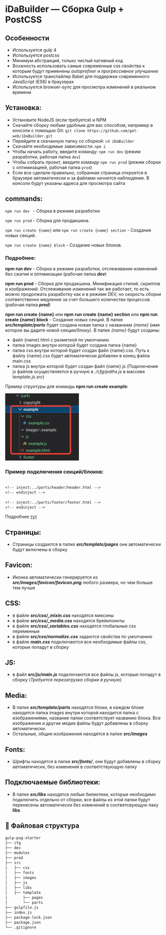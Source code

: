 # iDaBuilder — Сборка Gulp + PostCSS

## Особенности

- Используется gulp 4
- Используется postcss
- Минимум абстракций, только чистый нативный код
- Возжность использовать самые современные css свойства к которым будут
  применены _autoprefixer_ и _прогрессивное улучшение_
- Используется транспайлер Babel для поддержки современного JavaScript (ES6) в
  браузерах
- Используется browser-sync для просмотра изменений в реальном времени

## Установка:

- Установите NodeJS (если требуется) и NPM
- Скачайте сборку любым удобным для вас способом, например в консоли с помощью
  Git: `git clone https://github.com/get-web/iDaBuilder.git`
- Перейдите в скачанную папку со сборкой: `cd iDaBuilder`
- Скачайте необходимые зависимости: `npm i`
- Чтобы начать работу, введите команду: `npm run dev` (режим разработки, рабочая
  папка `dev`)
- Чтобы собрать проект, введите команду `npm run prod` (режим сборки c
  оптимизацией, рабочая папка `prod`)
- Если все сделали правильно, собранная страница откроется в браузере
  автоматически и за файлами начнется наблюдение. В консоли будут указаны адреса
  для просмотра сайта

## commands:

`npm run dev ` - Сборка в режиме разработки

`npm run prod` - Сборка для продакшена.

`npm run create {name}` или `npm run create {name} section` - Создание новых
секций.

`npm run create {name} block` - Создание новых блоков.

### Подробнее:

**npm run dev** - Сборка в режиме разработки, отслеживание изменений без сжатия
и оптимизации (рабочая папка **_dev_**)

**npm run prod** - Сборка для продакшена. Минификация стилей, скриптов и
изображений. Отслеживание изменений так же работает, то есть можно продолжать
разработку как и в режиме DEV, но скорость сборки соответственно медленне за
счет большего количества процессов. (рабочая папка **_prod_**)

**npm run create {name}** или **npm run create {name} section** или **npm run
create {name} block** - Создание новых секций. В папке **_src/template/parts_**
будет создана новая папка с названием _{name}_ (имя которое вы дадите новой
секции/блоку). В папке _{name}_ будут созданы:

- файл {name}.html с разметкой по умолчанию
- папка images внутри которой будет создана папка {name}
- папка css внутри которой будет создан файл {name}.css. Путь к файлу {name}.css
  будет автоматически добавлен в конец файла main.css
- папка js внутри которой будет создан файл {name}.js (Подключение js файлов
  осуществляется в ручную в _./cfg/paths.js_ в массиве _template.js.src_)

Пример структуры для команды **npm run create example**:

![](https://raw.githubusercontent.com/get-web/Examples/main/other/gulp-builder.jpg)

### Пример подключения секций/блоков:

```

<!-- inject:../parts/header/header.html -->
<!-- endinject -->

<!-- inject:../parts/footer/footer.html -->
<!-- endinject -->
```

Подробнее [тут](https://www.npmjs.com/package/gulp-inject)

## Страницы:

- Страницы создаются в папке **_src/template/pages_** они автоматически будут
  включены в сборку

## Favicon:

- Иконка автоматически генерируется из **_src/images/favicon/favicon.png_**
  любого размера, но чем больше тем лучше

## CSS:

- в файле **_src/css/\_mixin.css_** находятся миксины
- в файле **_src/css/\_media.css_** находятся брейкпоинты
- в файле **_src/css/\_variables.css_** находятся глобальные css переменные
- в файле **_src/css/normalize.css_** задаются свойства по умолчанию
- в файле **_main.css_** подключаются все необходимые файлы css, которые попадут
  в сборку

## JS:

- в файл **_src/js/main.js_** подключаются все файлы js, которые попадут в
  сборку (_Требуется перезагрузка сборки в ручную_)

## Media:

- В папке **_src/template/parts_** находятся блоки, в каждом блоке находится
  папка images внутри которой находится папка с изображениями, название папки
  соответствует названию блока. Все изображения и другие медиа файлы будут
  добавлены в сборку автоматически.
- Остальные, общие изображения находятся в папке **_src/images_**

## Fonts:

- Шрифты находятся в папке **_src/fonts/_**, они будут добавлены в сборку
  автоматически, без изменений в соответствующую папку

## Подключаемые библиотеки:

- В папке **_src/libs_** находятся любые билиотеки, которые необходимо
  подключить отдельно от сборки, все файлы из этой папки будут перенесены
  автоматически без изменений в соответсвующую паку **libs**

## :open_file_folder: Файловая структура

```
gulp-pug-starter
├── cfg
├── dev
├── modules
├── prod
├── src
│   ├── css
│   ├── fonts
│   ├── images
│   ├── js
│   ├── libs
│   ├── template
|       ├── pages
│       └── parts
├── gulpfile.js
├── index.js
├── package-lock.json
├── package.json
└── .gitignore
```
